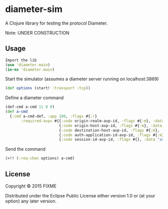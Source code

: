 # diameter-sim

A Clojure library for testing the protocol Diameter.

Note: UNDER CONSTRUCTION

## Usage

```clojure
Import the lib
(use 'diameter.main)
(in-ns 'diameter.main)
```

Start the simulator (assumes a diameter server running on localhost:3869)
```clojure
(def options (start! :transport :tcp))
```
Define a diameter command
```clojure
(def-cmd a-cmd 11 0 0)
(def a-cmd 
  {:cmd a-cmd-def, :app 100, :flags #{:r} 
       :required-avps #{{:code origin-realm-avp-id, :flags #{:m}, :data "cl"}
                        {:code origin-host-avp-id, :flags #{:m}, :data "localhost"}
                        {:code destination-host-avp-id, :flags #{:m}, :data "dr"}
                        {:code auth-application-id-avp-id, :flags #{:m}, :data 100}
                        {:code session-id-avp-id, :flags #{}, :data "asdf"}}})
```

Send the command
```clojure                        
(>!! (:req-chan options) a-cmd)
```

## License

Copyright © 2015 FIXME

Distributed under the Eclipse Public License either version 1.0 or (at
your option) any later version.
